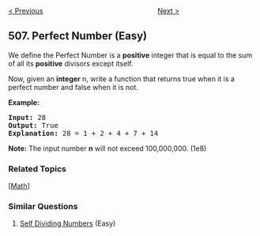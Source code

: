 <!--|This file generated by command(leetcode description); DO NOT EDIT.    |-->
<!--+----------------------------------------------------------------------+-->
<!--|@author    Openset <openset.wang@gmail.com>                           |-->
<!--|@link      https://github.com/openset                                 |-->
<!--|@home      https://github.com/openset/leetcode                        |-->
<!--+----------------------------------------------------------------------+-->

[< Previous](https://github.com/openset/leetcode/tree/master/problems/relative-ranks "Relative Ranks")
　　　　　　　　　　　　　　　　
[Next >](https://github.com/openset/leetcode/tree/master/problems/most-frequent-subtree-sum "Most Frequent Subtree Sum")

## 507. Perfect Number (Easy)

<p>We define the Perfect Number is a <b>positive</b> integer that is equal to the sum of all its <b>positive</b> divisors except itself. 
</p>
Now, given an <b>integer</b> n, write a function that returns true when it is a perfect number and false when it is not.
</p>

<p><b>Example:</b><br />
<pre>
<b>Input:</b> 28
<b>Output:</b> True
<b>Explanation:</b> 28 = 1 + 2 + 4 + 7 + 14
</pre>
</p>

<p><b>Note:</b>
The input number <b>n</b> will not exceed 100,000,000. (1e8)
</p>

### Related Topics
  [[Math](https://github.com/openset/leetcode/tree/master/tag/math/README.md)]

### Similar Questions
  1. [Self Dividing Numbers](https://github.com/openset/leetcode/tree/master/problems/self-dividing-numbers) (Easy)
